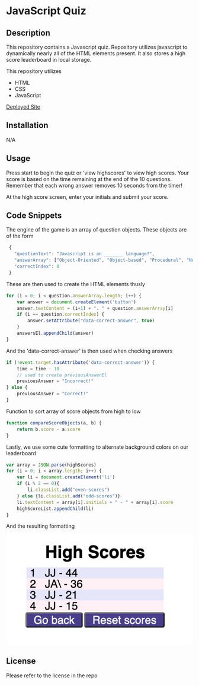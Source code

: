# JavaScript Quiz

## Description 

This repository contains a Javascript quiz. Repository utilizes javascript to dynamically nearly all of the HTML elements present. It also stores a high score leaderboard in local storage.

This repository utilizes
* HTML
* CSS
* JavaScript

[Deployed Site](https://joedjensen.github.io/javascript-quiz/)

## Installation 
N/A

## Usage 

Press start to begin the quiz or 'view highscores' to view high scores. Your score is based on the time remaining at the end of the 10 questions. Remember that each wrong answer removes 10 seconds from the timer!

At the high score screen, enter your initials and submit your score.

## Code Snippets

The engine of the game is an array of question objects. These objects are of the form 
```Javascript
 {
   "questionText": "Javascript is an _______ language?",
   "answerArray": ["Object-Oriented", "Object-based", "Procedural", "None of the above"],
   "correctIndex": 0
 }
```

These are then used to create the HTML elements thusly
```Javascript
for (i = 0; i < question.answerArray.length; i++) {
    var answer = document.createElement('button')
    answer.textContent = (i+1) + ". " + question.answerArray[i]
    if (i == question.correctIndex) {
        answer.setAttribute("data-correct-answer", true)
    }
    answersEl.appendChild(answer)
}
```

And the 'data-correct-answer' is then used when checking answers
```Javascript
if (!event.target.hasAttribute('data-correct-answer')) {
    time = time - 10
    // used to create previousAnswerEl
    previousAnswer = "Incorrect!"
} else {
    previousAnswer = "Correct!"
}
```
Function to sort array of score objects from high to low
```Javascript
function compareScoreObjects(a, b) {
    return b.score - a.score 
}
```

Lastly, we use some cute formatting to alternate background colors on our leaderboard
```Javascript
var array = JSON.parse(highScores)
for (i = 0; i < array.length; i++) {
    var li = document.createElement('li')
    if (i % 2 == 0){
        li.classList.add("even-scores")
    } else {li.classList.add("odd-scores")}
    li.textContent = array[i].initials + " - " + array[i].score
    highScoreList.appendChild(li)
}
```
And the resulting formatting

![alt text](./assets/images/highscoress.png)

## License

Please refer to the license in the repo


